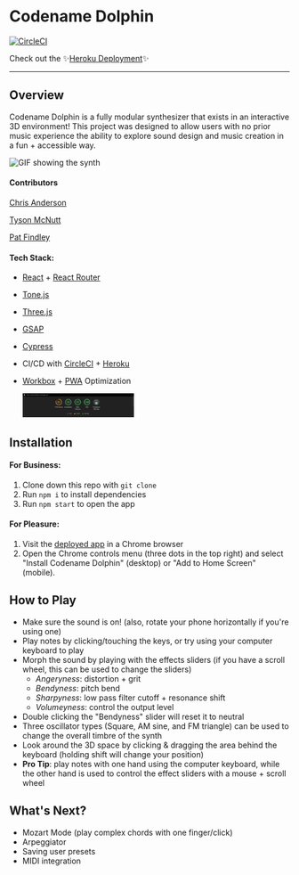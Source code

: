 # Codename Dolphin 
[![CircleCI](https://circleci.com/gh/mistercanderson/codename-dolphin/tree/main.svg?style=shield)](https://circleci.com/gh/mistercanderson/codename-dolphin/tree/main)

Check out the ✨[Heroku Deployment](https://codenamedolphin.herokuapp.com/)✨

---

## Overview

Codename Dolphin is a fully modular synthesizer that exists in an interactive 3D environment! This project was designed to allow users with no prior music experience the ability to explore sound design and music creation in a fun + accessible way.

![GIF showing the synth](src/assets/synth_main.gif)

#### Contributors

[Chris Anderson](https://github.com/mistercanderson "Chris's GitHub")

[Tyson McNutt](https://github.com/tysnj "Tyson's GitHub")

[Pat Findley](https://github.com/Patfindley "Pat's GitHub")

#### Tech Stack:

- [React](https://reactjs.org/) + [React Router](https://reactrouter.com/)
- [Tone.js](https://tonejs.github.io/)
- [Three.js](https://threejs.org/)
- [GSAP](https://greensock.com/gsap/)
- [Cypress](https://www.cypress.io/)
- CI/CD with [CircleCI](circleci.com) + [Heroku](heroku.com)
- [Workbox](https://developers.google.com/web/tools/workbox) + [PWA](https://developer.mozilla.org/en-US/docs/Web/Progressive_web_apps) Optimization

  <img src='src/assets/pwa.png' alt='Codename Dolphin Lighthouse Audit' width='200'/>

## Installation

#### For Business:

1. Clone down this repo with `git clone`
2. Run `npm i` to install dependencies
3. Run `npm start` to open the app

#### For Pleasure:

1. Visit the [deployed app](https://codenamedolphin.herokuapp.com/) in a Chrome browser
2. Open the Chrome controls menu (three dots in the top right) and select "Install Codename Dolphin" (desktop) or "Add to Home Screen" (mobile).

## How to Play

- Make sure the sound is on! (also, rotate your phone horizontally if you're using one)
- Play notes by clicking/touching the keys, or try using your computer keyboard to play
- Morph the sound by playing with the effects sliders (if you have a scroll wheel, this can be used to change the sliders)
  - *Angeryness*: distortion + grit
  - *Bendyness*: pitch bend
  - *Sharpyness*: low pass filter cutoff + resonance shift
  - *Volumeyness*: control the output level 
- Double clicking the "Bendyness" slider will reset it to neutral
- Three oscillator types (Square, AM sine, and FM triangle) can be used to change the overall timbre of the synth
- Look around the 3D space by clicking & dragging the area behind the keyboard (holding shift will change your position)
- **Pro Tip**: play notes with one hand using the computer keyboard, while the other hand is used to control the effect sliders with a mouse + scroll wheel

## What's Next?

- Mozart Mode (play complex chords with one finger/click)
- Arpeggiator
- Saving user presets
- MIDI integration
